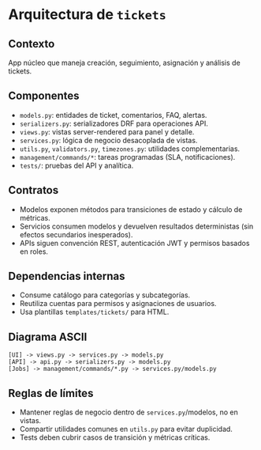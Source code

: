 # Arquitectura de `tickets`

## Contexto
App núcleo que maneja creación, seguimiento, asignación y análisis de tickets.

## Componentes
- `models.py`: entidades de ticket, comentarios, FAQ, alertas.
- `serializers.py`: serializadores DRF para operaciones API.
- `views.py`: vistas server-rendered para panel y detalle.
- `services.py`: lógica de negocio desacoplada de vistas.
- `utils.py`, `validators.py`, `timezones.py`: utilidades complementarias.
- `management/commands/*`: tareas programadas (SLA, notificaciones).
- `tests/`: pruebas del API y analítica.

## Contratos
- Modelos exponen métodos para transiciones de estado y cálculo de métricas.
- Servicios consumen modelos y devuelven resultados deterministas (sin efectos secundarios inesperados).
- APIs siguen convención REST, autenticación JWT y permisos basados en roles.

## Dependencias internas
- Consume catálogo para categorías y subcategorías.
- Reutiliza cuentas para permisos y asignaciones de usuarios.
- Usa plantillas `templates/tickets/` para HTML.

## Diagrama ASCII
```
[UI] -> views.py -> services.py -> models.py
[API] -> api.py -> serializers.py -> models.py
[Jobs] -> management/commands/*.py -> services.py/models.py
```

## Reglas de límites
- Mantener reglas de negocio dentro de `services.py`/modelos, no en vistas.
- Compartir utilidades comunes en `utils.py` para evitar duplicidad.
- Tests deben cubrir casos de transición y métricas críticas.
